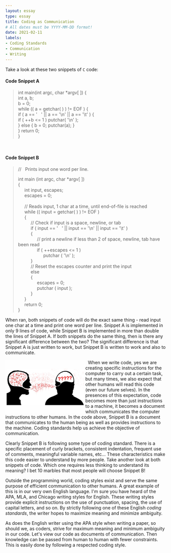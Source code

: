 ```yaml
---
layout: essay
type: essay
title: Coding as Communication
# All dates must be YYYY-MM-DD format!
date: 2021-02-11
labels:
- Coding Standards
- Communication
- Writing
---
```


Take a look at these two  snippets of `C` code:

#### Code Snippet A

> int main(int argc, char *argv[ ]) {<br>
> int a, b;<br>
> b = 0;<br>
> while (( a = getchar( ) ) != EOF ) {<br>
> if ( a == '&nbsp;&nbsp;&nbsp;' || a == '\n' || a == '\t' ) {<br>
> if ( ++b <= 1 ) putchar( '\n' );<br>
> } else { b = 0; putchar(a); }<br>
> } return 0;<br>
> }

<br>

#### Code Snippet B

> // &nbsp; Prints input one word per line.<br>
> 
> int main (int argc, char *argv[ ])<br>
> {<br>
> &nbsp;&nbsp;&nbsp;&nbsp; int input, escapes;<br>
> &nbsp;&nbsp;&nbsp;&nbsp; escapes = 0;<br>
> <br>
> &nbsp;&nbsp;&nbsp;&nbsp; // Reads input, 1 char at a time, until end-of-file is reached<br>
> &nbsp;&nbsp;&nbsp;&nbsp; while (( input = getchar( ) ) != EOF )<br>
> &nbsp;&nbsp;&nbsp;&nbsp; {<br>
> &nbsp;&nbsp;&nbsp;&nbsp; &nbsp;&nbsp;&nbsp;&nbsp; // Check if input is a space, newline, or tab <br>
> &nbsp;&nbsp;&nbsp;&nbsp; &nbsp;&nbsp;&nbsp;&nbsp; if ( input == '&nbsp;&nbsp;&nbsp;' || input == '\n' || input == '\t' )<br>
> &nbsp;&nbsp;&nbsp;&nbsp; &nbsp;&nbsp;&nbsp;&nbsp; {<br>
> &nbsp;&nbsp;&nbsp;&nbsp; &nbsp;&nbsp;&nbsp;&nbsp; &nbsp;&nbsp;&nbsp;&nbsp; // print a newline if less than 2 of space, newline, tab have been read<br>
> &nbsp;&nbsp;&nbsp;&nbsp; &nbsp;&nbsp;&nbsp;&nbsp; &nbsp;&nbsp;&nbsp;&nbsp; if ( ++escapes <= 1 )<br>
> &nbsp;&nbsp;&nbsp;&nbsp; &nbsp;&nbsp;&nbsp;&nbsp; &nbsp;&nbsp;&nbsp;&nbsp; &nbsp;&nbsp;&nbsp;&nbsp; putchar ( '\n' );<br>
> &nbsp;&nbsp;&nbsp;&nbsp; &nbsp;&nbsp;&nbsp;&nbsp; }<br>
> &nbsp;&nbsp;&nbsp;&nbsp; &nbsp;&nbsp;&nbsp;&nbsp; // Reset the escapes counter and print the input <br>
> &nbsp;&nbsp;&nbsp;&nbsp; &nbsp;&nbsp;&nbsp;&nbsp; else<br>
> &nbsp;&nbsp;&nbsp;&nbsp; &nbsp;&nbsp;&nbsp;&nbsp; {<br>
> &nbsp;&nbsp;&nbsp;&nbsp; &nbsp;&nbsp;&nbsp;&nbsp; &nbsp;&nbsp;&nbsp;&nbsp; escapes = 0;<br>
> &nbsp;&nbsp;&nbsp;&nbsp; &nbsp;&nbsp;&nbsp;&nbsp; &nbsp;&nbsp;&nbsp;&nbsp; putchar ( input );<br>
> &nbsp;&nbsp;&nbsp;&nbsp; &nbsp;&nbsp;&nbsp;&nbsp; }<br>
> &nbsp;&nbsp;&nbsp;&nbsp; }<br>
> &nbsp;&nbsp;&nbsp;&nbsp; return 0;<br>
> }


When ran, both snippets of code will do the exact same thing - read input one char at a time and print one word per line. 
Snippet A is implemented in only 9 lines of code, while Snippet B is implemented in more than double the lines of Snippet A.
If both snippets do the same thing, then is there any significant difference between the two?
The significant difference is that Snippet A is just written to work, but Snippet B is written to work and also to communicate.

<img style="float: left;" src="../images/communication-skills.jpg" width="250"> &nbsp;
When we write code, yes we are creating specific instructions for the computer to carry out a certain task, but many times, 
we also expect that other humans will read this code (even our future selves). In the presences of this expectation, code 
becomes more than just instructions to a machine, it becomes a document which communicates the computer instructions to other 
humans. In the code above, Snippet B is a document that communicates to the human being as well as provides instructions to 
the machine. Coding standards help us achieve the objective of communication.

Clearly Snippet B is following some type of coding standard. There is a specific placement of curly brackets, consistent
indentation, frequent use of comments, meaningful variable names, etc... These characteristics make this code easier to 
understand by more people. Take another look at both snippets of code. Which one requires less thinking to understand its
meaning? I bet 10 marbles that most people will choose Snippet B!

Outside the programming world, coding styles exist and serve the same purpose of efficient communication to other humans.
A great example of this is in our very own English language. I'm sure you have heard of the APA, MLA, and Chicago writing
styles for English. These writing styles provide explicit instructions on the use of punctuation, spacing, the use of capital
letters, and so on. By strictly following one of these English <em>coding standards</em>, the writer hopes to maximize meaning
and minimize ambiguity.

As does the English writer using the APA style when writing a paper, so should we, as coders, strive for maximum meaning 
and minimum ambiguity in our code. Let's view our code as documents of communication. Then knowledge can be passed from 
human to human with fewer constraints. This is easily done by following a respected coding style.
